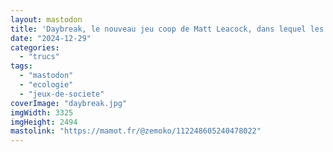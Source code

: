 ```yaml
---
layout: mastodon
title: 'Daybreak, le nouveau jeu coop de Matt Leacock, dans lequel les joueurs luttent contre le réchauffement climatique <span arie-hidden=true>🔥🌎</span>'
date: "2024-12-29"
categories: 
  - "trucs"
tags: 
  - "mastodon"
  - "ecologie"
  - "jeux-de-societe"
coverImage: "daybreak.jpg"
imgWidth: 3325
imgHeight: 2494
mastolink: "https://mamot.fr/@zemoko/112248605240478022"
---
```

